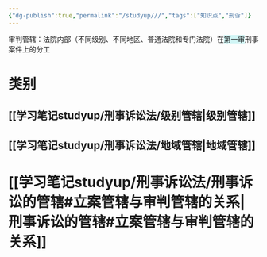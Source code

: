 ```yaml
---
{"dg-publish":true,"permalink":"/studyup///","tags":["知识点","刑诉"]}
---
```


审判管辖：法院内部（不同级别、不同地区、普通法院和专门法院）在<span style="background:rgba(173, 239, 239, 0.55)">第一审</span>刑事案件上的分工
# 类别
## [[学习笔记studyup/刑事诉讼法/级别管辖\|级别管辖]]
## [[学习笔记studyup/刑事诉讼法/地域管辖\|地域管辖]]
# [[学习笔记studyup/刑事诉讼法/刑事诉讼的管辖#立案管辖与审判管辖的关系\|刑事诉讼的管辖#立案管辖与审判管辖的关系]]